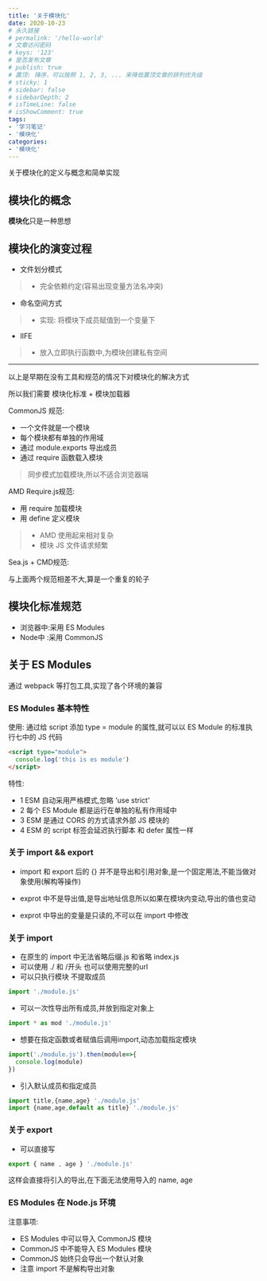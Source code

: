 ```yaml
---
title: '关于模块化'
date: 2020-10-23
# 永久链接
# permalink: '/hello-world'
# 文章访问密码
# keys: '123'
# 是否发布文章
# publish: true
# 置顶: 降序，可以按照 1, 2, 3, ... 来降低置顶文章的排列优先级
# sticky: 1
# sidebar: false
# sidebarDepth: 2
# isTimeLine: false
# isShowComment: true
tags:
- '学习笔记'
- '模块化'
categories:
- '模块化'
---
```


关于模块化的定义与概念和简单实现

<!-- more -->

## 模块化的概念

**模块化**只是一种思想

## 模块化的演变过程

- 文件划分模式
> - 完全依赖约定(容易出现变量方法名冲突)

- 命名空间方式
> - 实现: 将模块下成员赋值到一个变量下

- IIFE 
> - 放入立即执行函数中,为模块创建私有空间

--------

以上是早期在没有工具和规范的情况下对模块化的解决方式


所以我们需要 模块化标准 + 模块加载器

CommonJS 规范:
- 一个文件就是一个模块
- 每个模块都有单独的作用域
- 通过 module.exports 导出成员
- 通过 require 函数载入模块
> 同步模式加载模块,所以不适合浏览器端

AMD Require.js规范:
- 用 require 加载模块
- 用 define 定义模块
> - AMD 使用起来相对复杂
> - 模块 JS 文件请求频繁

Sea.js + CMD规范:

与上面两个规范相差不大,算是一个重复的轮子

## 模块化标准规范

- 浏览器中:采用 ES Modules
- Node中 :采用 CommonJS

## 关于 ES Modules

通过 webpack 等打包工具,实现了各个环境的兼容

### ES Modules 基本特性

使用: 通过给 script 添加 type = module 的属性,就可以以 ES Module 的标准执行七中的 JS 代码

```html
<script type="module">
  console.log('this is es module')
</script>
```

特性: 
- 1 ESM 自动采用严格模式,忽略 'use strict'
- 2 每个 ES Module 都是运行在单独的私有作用域中
- 3 ESM 是通过 CORS 的方式请求外部 JS 模块的
- 4 ESM 的 script 标签会延迟执行脚本 和 defer 属性一样


### 关于 import && export 

- import 和 export 后的 {} 并不是导出和引用对象,是一个固定用法,不能当做对象使用(解构等操作)

- exprot 中不是导出值,是导出地址信息所以如果在模块内变动,导出的值也变动

- exprot 中导出的变量是只读的,不可以在 import 中修改

### 关于 import 

- 在原生的 import 中无法省略后缀.js 和省略 index.js
- 可以使用 ./ 和 /开头 也可以使用完整的url
- 可以只执行模块 不提取成员
```js
import './module.js'
```
- 可以一次性导出所有成员,并放到指定对象上
```js
import * as mod './module.js'
```
- 想要在指定函数或者赋值后调用import,动态加载指定模块
```js
import('./module.js').then(module=>{
  console.log(module)
})
```
- 引入默认成员和指定成员
```js
import title,{name,age} './module.js'
import {name,age,default as title} './module.js'
```

### 关于 export

- 可以直接写
```js
export { name , age } './module.js'
```
这样会直接将引入的导出,在下面无法使用导入的 name, age 

### ES Modules 在 Node.js 环境

注意事项:

- ES Modules 中可以导入 CommonJS 模块
- CommonJS 中不能导入 ES Modules 模块
- CommonJS 始终只会导出一个默认对象
- 注意 import 不是解构导出对象

